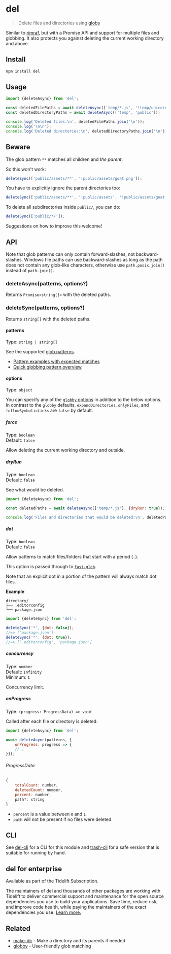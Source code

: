 # del

> Delete files and directories using [globs](https://github.com/sindresorhus/globby#globbing-patterns)

Similar to [rimraf](https://github.com/isaacs/rimraf), but with a Promise API and support for multiple files and globbing. It also protects you against deleting the current working directory and above.

## Install

```sh
npm install del
```

## Usage

```js
import {deleteAsync} from 'del';

const deletedFilePaths = await deleteAsync(['temp/*.js', '!temp/unicorn.js']);
const deletedDirectoryPaths = await deleteAsync(['temp', 'public']);

console.log('Deleted files:\n', deletedFilePaths.join('\n'));
console.log('\n\n');
console.log('Deleted directories:\n', deletedDirectoryPaths.join('\n'));
```

## Beware

The glob pattern `**` matches all children and *the parent*.

So this won't work:

```js
deleteSync(['public/assets/**', '!public/assets/goat.png']);
```

You have to explicitly ignore the parent directories too:

```js
deleteSync(['public/assets/**', '!public/assets', '!public/assets/goat.png']);
```

To delete all subdirectories inside `public/`, you can do:

```js
deleteSync(['public/*/']);
```

Suggestions on how to improve this welcome!

## API

Note that glob patterns can only contain forward-slashes, not backward-slashes. Windows file paths can use backward-slashes as long as the path does not contain any glob-like characters, otherwise use `path.posix.join()` instead of `path.join()`.

### deleteAsync(patterns, options?)

Returns `Promise<string[]>` with the deleted paths.

### deleteSync(patterns, options?)

Returns `string[]` with the deleted paths.

#### patterns

Type: `string | string[]`

See the supported [glob patterns](https://github.com/sindresorhus/globby#globbing-patterns).

- [Pattern examples with expected matches](https://github.com/sindresorhus/multimatch/blob/main/test/test.js)
- [Quick globbing pattern overview](https://github.com/sindresorhus/multimatch#globbing-patterns)

#### options

Type: `object`

You can specify any of the [`globby` options](https://github.com/sindresorhus/globby#options) in addition to the below options. In contrast to the `globby` defaults, `expandDirectories`, `onlyFiles`, and `followSymbolicLinks` are `false` by default.

##### force

Type: `boolean`\
Default: `false`

Allow deleting the current working directory and outside.

##### dryRun

Type: `boolean`\
Default: `false`

See what would be deleted.

```js
import {deleteAsync} from 'del';

const deletedPaths = await deleteAsync(['temp/*.js'], {dryRun: true});

console.log('Files and directories that would be deleted:\n', deletedPaths.join('\n'));
```

##### dot

Type: `boolean`\
Default: `false`

Allow patterns to match files/folders that start with a period (`.`).

This option is passed through to [`fast-glob`](https://github.com/mrmlnc/fast-glob#dot).

Note that an explicit dot in a portion of the pattern will always match dot files.

**Example**

```
directory/
├── .editorconfig
└── package.json
```

```js
import {deleteSync} from 'del';

deleteSync('*', {dot: false});
//=> ['package.json']
deleteSync('*', {dot: true});
//=> ['.editorconfig', 'package.json']
```

##### concurrency

Type: `number`\
Default: `Infinity`\
Minimum: `1`

Concurrency limit.

##### onProgress

Type: `(progress: ProgressData) => void`

Called after each file or directory is deleted.

```js
import {deleteAsync} from 'del';

await deleteAsync(patterns, {
	onProgress: progress => {
	// …
}});
```

###### ProgressData

```js
{
	totalCount: number,
	deletedCount: number,
	percent: number,
	path?: string
}
```

- `percent` is a value between `0` and `1`
- `path` will not be present if no files were deleted

## CLI

See [del-cli](https://github.com/sindresorhus/del-cli) for a CLI for this module and [trash-cli](https://github.com/sindresorhus/trash-cli) for a safe version that is suitable for running by hand.

## del for enterprise

Available as part of the Tidelift Subscription.

The maintainers of del and thousands of other packages are working with Tidelift to deliver commercial support and maintenance for the open source dependencies you use to build your applications. Save time, reduce risk, and improve code health, while paying the maintainers of the exact dependencies you use. [Learn more.](https://tidelift.com/subscription/pkg/npm-del?utm_source=npm-del&utm_medium=referral&utm_campaign=enterprise&utm_term=repo)

## Related

- [make-dir](https://github.com/sindresorhus/make-dir) - Make a directory and its parents if needed
- [globby](https://github.com/sindresorhus/globby) - User-friendly glob matching
